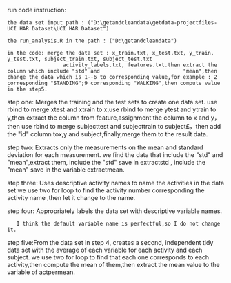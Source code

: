 run code instruction:
	
	the data set input path : ("D:\getandcleandata\getdata-projectfiles-UCI HAR Dataset\UCI HAR Dataset")
	
	the run_analysis.R in the path : ("D:\getandcleandata")

	in the code: merge the data set : x_train.txt, x_test.txt, y_train, y_test.txt, subject_train.txt, subject_test.txt
					  activity_labels.txt, features.txt.then extract the column which include "std" and 						  "mean",then change the data which is 1--6 to corresponding value,for example : 2 					  corresponding "STANDING";9 corresponding "WALKING",then compute value in the step5.

step one: Merges the training and the test sets to create one data set.
	use rbind to merge xtest and xtrain to x,use rbind to merge ytest and ytrain to y,then extract the column from 			feature,assignment the column to x and y，then use rbind to merge subjecttest and subjecttrain to subject£，then add the 	"id" column tox,y and subject,finally,merge them to the result data.

step two: Extracts only the measurements on the mean and standard deviation for each measurement.
 	  we find the data that include the "std" and "mean",extract them, include the "std" save in extractstd , include the 		  "mean" save in the variable extractmean.

step three: Uses descriptive activity names to name the activities in the data set
	    we use two for loop to find the activity number corresponding the activity name ,then let it change to the name.  

step four: Appropriately labels the data set with descriptive variable names.

	   I think the default variable name is perfectful,so I do not change it.

step five:From the data set in step 4, creates a second, independent tidy data set with the average of each variable for each        	  activity and each subject.
	  we use two for loop to find that each one corresponds to each activity,then compute the mean of them,then extract 		  the mean value to the variable	of actpermean.
